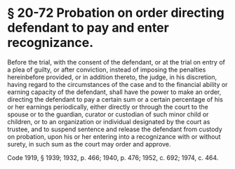 # § 20-72 Probation on order directing defendant to pay and enter recognizance.

<p>Before the trial, with the consent of the defendant, or at the trial on entry of a plea of guilty, or after conviction, instead of imposing the penalties hereinbefore provided, or in addition thereto, the judge, in his discretion, having regard to the circumstances of the case and to the financial ability or earning capacity of the defendant, shall have the power to make an order, directing the defendant to pay a certain sum or a certain percentage of his or her earnings periodically, either directly or through the court to the spouse or to the guardian, curator or custodian of such minor child or children, or to an organization or individual designated by the court as trustee, and to suspend sentence and release the defendant from custody on probation, upon his or her entering into a recognizance with or without surety, in such sum as the court may order and approve.</p><p>Code 1919, § 1939; 1932, p. 466; 1940, p. 476; 1952, c. 692; 1974, c. 464.</p>